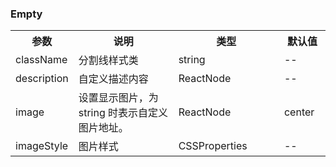 ### Empty

<table>
  <tbody>
    <tr>
      <th  width="15%">参数</th><th width="35%">说明</th><th width="35%">类型</th><th width="15%">默认值</th>
    </tr>
    <tr>
      <td width="15%">className</td><td width="35%">分割线样式类</td><td width="35%">string</td><td width="15%">--</td>
    </tr>
    <tr>
      <td width="15%">description</td><td width="35%">自定义描述内容</td><td width="35%">ReactNode</td><td width="15%">--</td>
    </tr>
    <tr>
      <td width="15%">image</td><td width="35%">设置显示图片，为 string 时表示自定义图片地址。</td><td width="35%">ReactNode</td><td width="15%">center</td>
    </tr>
    <tr>
      <td width="15%">imageStyle</td><td width="35%">图片样式</td><td width="35%">CSSProperties</td><td width="15%">--</td>
    </tr>
  </tbody>
</table>